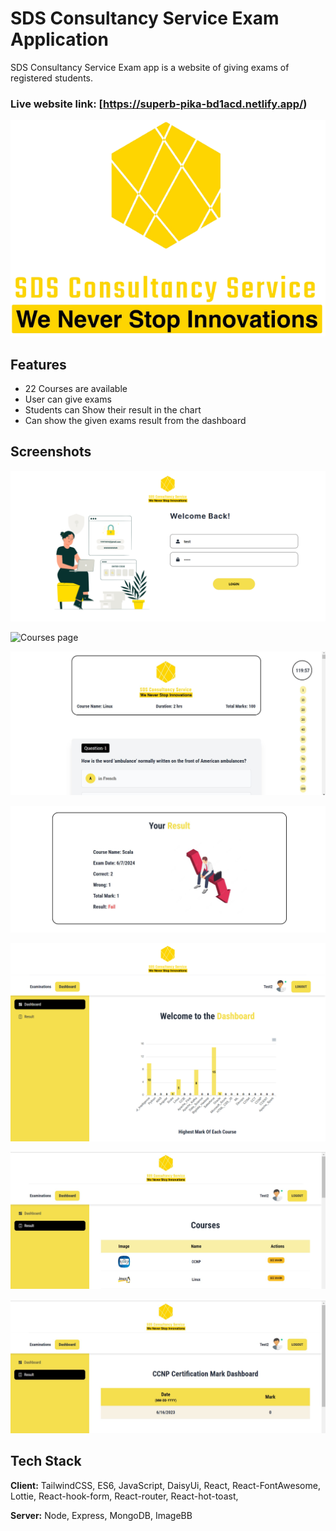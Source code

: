 # SDS Consultancy Service Exam Application

SDS Consultancy Service Exam app is a website of giving exams of registered students.

### Live website link: [https://superb-pika-bd1acd.netlify.app/)

![Logo](src/assets/Logo/logo.png)

## Features

- 22 Courses are available
- User can give exams
- Students can Show their result in the chart
- Can show the given exams result from the dashboard

## Screenshots

![Log in page](src/assets/screenshots/login.png)

![Courses page](src/assets/screenshots/exam.png)

![Exam page](src/assets/screenshots/exam_paper.jpg)

![Result page](src/assets/screenshots/result.jpg)

![Dashboard page](src/assets/screenshots/dashboard.png)

![Course result page](src/assets/screenshots/course_result.jpg)

![Mark page](src/assets/screenshots/mark.jpg)

## Tech Stack

**Client:** TailwindCSS, ES6, JavaScript, DaisyUi, React, React-FontAwesome, Lottie, React-hook-form, React-router, React-hot-toast,

**Server:** Node, Express, MongoDB, ImageBB
